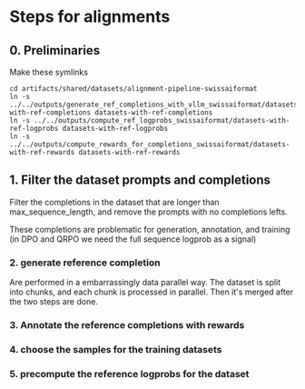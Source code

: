 # Steps for alignments


## 0. Preliminaries


Make these symlinks
```
cd artifacts/shared/datasets/alignment-pipeline-swissaiformat
ln -s ../../outputs/generate_ref_completions_with_vllm_swissaiformat/datasets-with-ref-completions datasets-with-ref-completions
ln -s ../../outputs/compute_ref_logprobs_swissaiformat/datasets-with-ref-logprobs datasets-with-ref-logprobs
ln -s ../../outputs/compute_rewards_for_completions_swissaiformat/datasets-with-ref-rewards datasets-with-ref-rewards  
```

## 1. Filter the dataset prompts and completions

Filter the completions in the dataset that are longer than max_sequence_length, and remove the prompts with no completions lefts.

These completions are problematic for generation, annotation, and training (in DPO and QRPO we need the full sequence logprob as a signal)

### 2. generate reference completion

Are performed in a embarrassingly data parallel way. The dataset is split into chunks, and each chunk is processed in parallel.
Then it's merged after the two steps are done.

### 3. Annotate the reference completions with rewards


### 4. choose the samples for the training datasets


### 5. precompute the reference logprobs for the dataset
